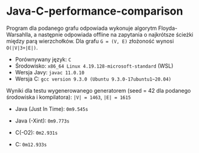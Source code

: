 # Java-C-performance-comparison

Program dla podanego grafu odpowiada wykonuje algorytm Floyda-Warsahlla, a następnie odpowiada offline na zapytania o najkrótsze ścieżki między parą wierzchołków.
Dla grafu `G = (V, E)` złożoność wynosi `O(|V|3+|E|)`.

* Porównywany język: `C`
* Środowisko: `x86_64 Linux 4.19.128-microsoft-standard` (WSL)
* Wersja Javy: `javac 11.0.10`
* Wersja C: `gcc version 9.3.0 (Ubuntu 9.3.0-17ubuntu1~20.04)`

Wyniki dla testu wygenerowanego generatorem (seed = 42 dla podanego środowiska i kompilatora): `|V| = 1463`, `|E| = 1615`

* Java (Just In Time): `0m9.545s`
* Java (-Xint): `0m9.773s`

* C(-O2): `0m2.931s`
* C: `0m12.933s`
